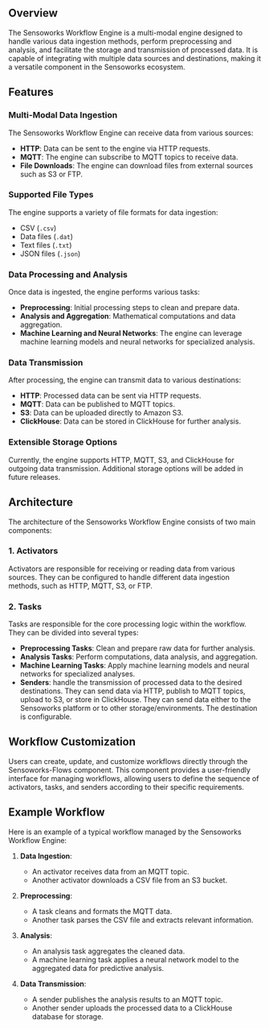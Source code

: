 ## Overview

The Sensoworks Workflow Engine is a multi-modal engine designed to handle various data ingestion methods, perform preprocessing and analysis, and facilitate the storage and transmission of processed data. It is capable of integrating with multiple data sources and destinations, making it a versatile component in the Sensoworks ecosystem.

## Features

### Multi-Modal Data Ingestion

The Sensoworks Workflow Engine can receive data from various sources:

- **HTTP**: Data can be sent to the engine via HTTP requests.
- **MQTT**: The engine can subscribe to MQTT topics to receive data.
- **File Downloads**: The engine can download files from external sources such as S3 or FTP.

### Supported File Types

The engine supports a variety of file formats for data ingestion:

- CSV (`.csv`)
- Data files (`.dat`)
- Text files (`.txt`)
- JSON files (`.json`)

### Data Processing and Analysis

Once data is ingested, the engine performs various tasks:

- **Preprocessing**: Initial processing steps to clean and prepare data.
- **Analysis and Aggregation**: Mathematical computations and data aggregation.
- **Machine Learning and Neural Networks**: The engine can leverage machine learning models and neural networks for specialized analysis.

### Data Transmission

After processing, the engine can transmit data to various destinations:

- **HTTP**: Processed data can be sent via HTTP requests.
- **MQTT**: Data can be published to MQTT topics.
- **S3**: Data can be uploaded directly to Amazon S3.
- **ClickHouse**: Data can be stored in ClickHouse for further analysis.

### Extensible Storage Options

Currently, the engine supports HTTP, MQTT, S3, and ClickHouse for outgoing data transmission. Additional storage options will be added in future releases.

## Architecture

The architecture of the Sensoworks Workflow Engine consists of two main components:

### 1. Activators

Activators are responsible for receiving or reading data from various sources. They can be configured to handle different data ingestion methods, such as HTTP, MQTT, S3, or FTP.

### 2. Tasks

Tasks are responsible for the core processing logic within the workflow. They can be divided into several types:

- **Preprocessing Tasks**: Clean and prepare raw data for further analysis.
- **Analysis Tasks**: Perform computations, data analysis, and aggregation.
- **Machine Learning Tasks**: Apply machine learning models and neural networks for specialized analyses.
- **Senders**: handle the transmission of processed data to the desired destinations. They can send data via HTTP, publish to MQTT topics, upload to S3, or store in ClickHouse. They can send data either to the Sensoworks platform or to other storage/environments. The destination is configurable.

## Workflow Customization

Users can create, update, and customize workflows directly through the Sensoworks-Flows component. This component provides a user-friendly interface for managing workflows, allowing users to define the sequence of activators, tasks, and senders according to their specific requirements.

## Example Workflow

Here is an example of a typical workflow managed by the Sensoworks Workflow Engine:

1. **Data Ingestion**:

   - An activator receives data from an MQTT topic.
   - Another activator downloads a CSV file from an S3 bucket.

2. **Preprocessing**:

   - A task cleans and formats the MQTT data.
   - Another task parses the CSV file and extracts relevant information.

3. **Analysis**:

   - An analysis task aggregates the cleaned data.
   - A machine learning task applies a neural network model to the aggregated data for predictive analysis.

4. **Data Transmission**:
   - A sender publishes the analysis results to an MQTT topic.
   - Another sender uploads the processed data to a ClickHouse database for storage.
